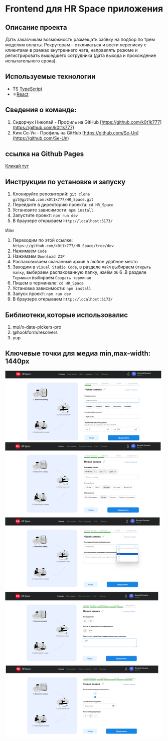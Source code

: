 # Frontend для HR Space приложения

## Описание проекта

Дать заказчикам возможность размещать заявку на подбор по трем моделям
оплаты. Рекрутерам – откликаться и вести переписку с клиентами в рамках
внутреннего чата, направлять резюме и регистрировать вышедшего сотрудника
(дата выхода и прохождение испытательного срока).

## Используемые технологии

- TS [TypeScript](https://www.typescriptlang.org/)
- ⚛️[React](https://ru.reactjs.org/)

## Сведения о команде:

1. Сидорчук Николай - Профиль на GitHub [https://github.com/k0t1k777](https://github.com/k0t1k777) 
2. Ким Се-Ун - Профиль на GitHub [https://github.com/Se-Un](https://github.com/Se-Un)

## ссылка на Github Pages
[Кликай тут](https://k0t1k777.github.io/HR_Space)

## Инструкции по установке и запуску

1. Клонируйте репозиторий: `git clone git@github.com:k0t1k777/HR_Space.git`
2. Перейдите в директорию проекта: `cd HR_Space`
3. Установите зависимости: `npm install`
4. Запустите проект: `npm run dev`
5. В браузере открываем `http://localhost:5173/`

Или

1. Переходим по этой ссылке: `https://github.com/k0t1k777/HR_Space/tree/dev`
2. Нажимаем `Code`
3. Нажимаем `Download ZIP`
4. Распаковываем скачанный архив в любое удобное место
5. Заходим в `Visual Studio Code`, в разделе `Файл` выбираем `Открыть папку`, выбираем распакованную папку, жмём `Ok`
6 .В разделе `Терминал` выбираем `Создать терминал`
7. Пишем в терминале: `cd HR_Space`
8. Установка зависимости: `npm install`
9. Запуск проект: `npm run dev`
10. В браузере открываем `http://localhost:5173/`

## Библиотеки,которые использовалис

1. mui/x-date-pickers-pro
4. @hookform/resolvers
5. yup

## Ключевые точки для медиа min,max-width: 1440px
![alt text](image.png)
![alt text](image-1.png)
![alt text](image-2.png)
![alt text](image-3.png)
![alt text](image-4.png)

<!-- ![Screenshot 1](./src/assets/image%20(wecompress.com).png)
![Screenshot 2](./src/assets/image121%20(wecompress.com).png)
![Screenshot 1](./src/assets/image1312%20(wecompress.com).png) -->

